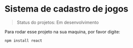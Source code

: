 <h1>Sistema de cadastro de jogos</h1>

>Status do projetos: Em desenvolvimento

Para rodar esse projeto na sua maquina, por favor digite:


```
npm install react
```

